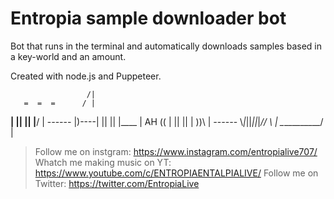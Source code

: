 # Entropia sample downloader bot
Bot that runs in the terminal and automatically downloads samples based in a key-world and an amount.

Created with node.js and Puppeteer.


                     /|
       =  =  =      / |
  ____| || || |____/  | -_-_-_-_-_-_
|)----| || || |____   |     AH
  ((  | || || |  ))\  | _-_-_-_-_-_-
   \\_|_||_||_|_//  \ |
    \___________/    \|
    

> Follow me on instgram: https://www.instagram.com/entropialive707/
> Whatch me making music on YT: https://www.youtube.com/c/ENTROPIAENTALPIALIVE/
> Follow me on Twitter: https://twitter.com/EntropiaLive
